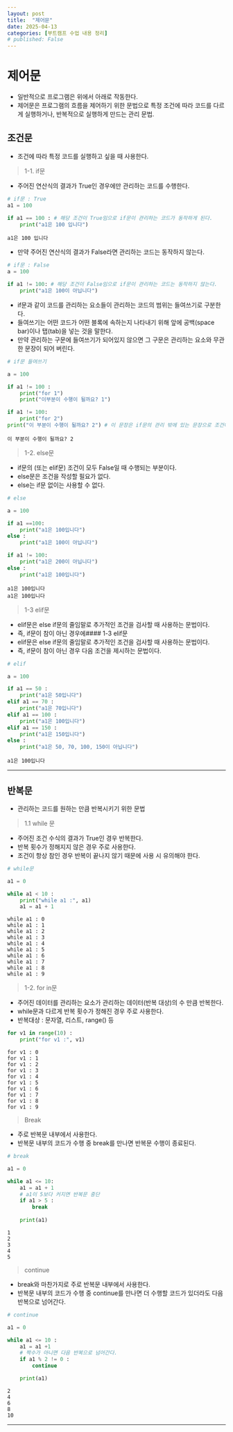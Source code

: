```yaml
---
layout: post
title:  "제어문"
date: 2025-04-13
categories: [부트캠프 수업 내용 정리]
# published: False
---
```



제어문
=============

- 일반적으로 프로그램은 위에서 아래로 작동한다.
- 제어문은 프로그램의 흐름을 제어하기 위한 문법으로 특정 조건에 따라 코드를 다르게 실행하거나, 반복적으로 실행하게 만드는 관리 문법.

 조건문
---------
- 조건에 따라 특정 코드를 실행하고 싶을 때 사용한다.

> 1-1. if문
- 주어진 연산식의 결과가 True인 경우에만 관리하는 코드를 수행한다.


```python
# if문 : True
a1 = 100

if a1 == 100 : # 해당 조건이 True임으로 if문이 관리하는 코드가 동작하게 된다.
    print("a1은 100 입니다")
```

    a1은 100 입니다
    

- 만약 주어진 연산식의 결과가 False라면 관리하는 코드는 동작하지 않는다.


```python
# if문 : False
a = 100

if a1 != 100: # 해당 조건이 False임으로 if문이 관리하는 코드는 동작하지 않는다.
    print("a1은 100이 아닙니다")
```

- if문과 같이 코드를 관리하는 요소들이 관리하는 코드의 범위는 들여쓰기로 구분한다.
- 들여쓰기는 어떤 코드가 어떤 블록에 속하는지 나타내기 위해 앞에 공백(space bar)이나 탭(tab)을 넣는 것을 말한다.
- 만약 관리하는 구문에 들여쓰기가 되어있지 않으면 그 구문은 관리하는 요소와 무관한 문장이 되어 버린다.


```python
# if문 들여쓰기

a = 100

if a1 != 100 :
    print("for 1")
    print("이부분이 수행이 될까요? 1")

if a1 != 100:
    print("for 2")
print("이 부분이 수행이 될까요? 2") # 이 문장은 if문의 관리 밖에 있는 문장으로 조건이 False라도 출력된다.
```

    이 부분이 수행이 될까요? 2
    

> 1-2. else문
- if문의 (또는 elif문) 조건이 모두 False일 때 수행되는 부분이다.
- else문은 조건을 작성할 필요가 없다.
- else는 if문 없이는 사용할 수 없다.


```python
# else

a = 100

if a1 ==100:
    print("a1은 100입니다")
else :
    print("a1은 100이 아닙니다")

if a1 != 100:
    print("a1은 200이 아닙니다")
else :
    print("a1은 100입니다")
```

    a1은 100입니다
    a1은 100입니다
    

> 1-3 elif문
- elif문은 else if문의 줄임말로 추가적인 조건을 검사할 때 사용하는 문법이다.
- 즉, if문이 참이 아닌 경우에#### 1-3 elif문
- elif문은 else if문의 줄임말로 추가적인 조건을 검사할 때 사용하는 문법이다.
- 즉, if문이 참이 아닌 경우 다음 조건을 제시하는 문법이다.


```python
# elif

a = 100

if a1 == 50 :
    print("a1은 50입니다")
elif a1 == 70 :
    print("a1은 70입니다")
elif a1 == 100 :
    print("a1은 100입니다")
elif a1 == 150 :
    print("a1은 150입니다")
else :
    print("a1은 50, 70, 100, 150이 아닙니다")
```

    a1은 100입니다
    

* * *

반복문
------
- 관리하는 코드를 원하는 만큼 반복시키기 위한 문법

> 1.1 while 문
- 주어진 조건 수식의 결과가 True인 경우 반복한다.
- 반복 횟수가 정해지지 않은 경우 주로 사용한다.
- 조건이 항상 참인 경우 반복이 끝나지 않기 때문에 사용 시 유의해야 한다.


```python
# while문 

a1 = 0

while a1 < 10 :
    print("while a1 :", a1)    
    a1 = a1 + 1
```

    while a1 : 0
    while a1 : 1
    while a1 : 2
    while a1 : 3
    while a1 : 4
    while a1 : 5
    while a1 : 6
    while a1 : 7
    while a1 : 8
    while a1 : 9
    

> 1-2. for in문
- 주어진 데이터를 관리하는 요소가 관리하는 데이터(반복 대상)의 수 만큼 반복한다.
- while문과 다르게 반복 횟수가 정해진 경우 주로 사용한다.
- 반복대상 : 문자열, 리스트, range() 등


```python
for v1 in range(10) :
    print("for v1 :", v1)
```

    for v1 : 0
    for v1 : 1
    for v1 : 2
    for v1 : 3
    for v1 : 4
    for v1 : 5
    for v1 : 6
    for v1 : 7
    for v1 : 8
    for v1 : 9
    

> Break
- 주로 반복문 내부에서 사용한다.
- 반복문 내부의 코드가 수행 중 break를 만나면 반복문 수행이 종료된다.


```python
# break

a1 = 0

while a1 <= 10:
    a1 = a1 + 1 
    # a1이 5보다 커지면 반복문 중단
    if a1 > 5 :
        break
        
    print(a1)
```

    1
    2
    3
    4
    5
    

> continue
- break와 마찬가지로 주로 반복문 내부에서 사용한다.
- 반복문 내부의 코드가 수행 중 continue를 만나면 더 수행할 코드가 있더라도 다음 반복으로 넘어간다.


```python
# continue

a1 = 0

while a1 <= 10 :
    a1 = a1 +1
    # 짝수가 아니면 다음 반복으로 넘어간다.
    if a1 % 2 != 0 :
        continue

    print(a1)
```

    2
    4
    6
    8
    10
    

* * *
